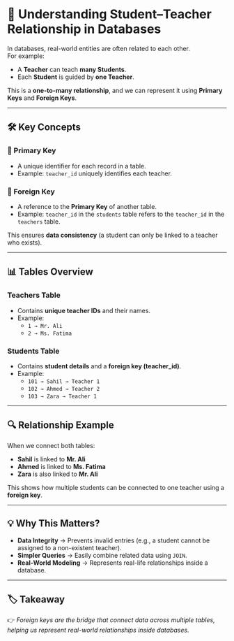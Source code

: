 # 📘 Understanding Student–Teacher Relationship in Databases

In databases, real-world entities are often related to each other.  
For example:  
- A **Teacher** can teach **many Students**.  
- Each **Student** is guided by **one Teacher**.  

This is a **one-to-many relationship**, and we can represent it using **Primary Keys** and **Foreign Keys**.

---

## 🛠 Key Concepts

### 🔑 Primary Key  
- A unique identifier for each record in a table.  
- Example: `teacher_id` uniquely identifies each teacher.  

### 🔗 Foreign Key  
- A reference to the **Primary Key** of another table.  
- Example: `teacher_id` in the `students` table refers to the `teacher_id` in the `teachers` table.  

This ensures **data consistency** (a student can only be linked to a teacher who exists).  

---

## 📊 Tables Overview

### Teachers Table  
- Contains **unique teacher IDs** and their names.  
- Example:  
  - `1 → Mr. Ali`  
  - `2 → Ms. Fatima`  

### Students Table  
- Contains **student details** and a **foreign key (teacher_id)**.  
- Example:  
  - `101 → Sahil → Teacher 1`  
  - `102 → Ahmed → Teacher 2`  
  - `103 → Zara → Teacher 1`  

---

## 🔍 Relationship Example

When we connect both tables:  

- **Sahil** is linked to **Mr. Ali**  
- **Ahmed** is linked to **Ms. Fatima**  
- **Zara** is also linked to **Mr. Ali**  

This shows how multiple students can be connected to one teacher using a **foreign key**.  

---

## 💡 Why This Matters?

- **Data Integrity** → Prevents invalid entries (e.g., a student cannot be assigned to a non-existent teacher).  
- **Simpler Queries** → Easily combine related data using `JOIN`.  
- **Real-World Modeling** → Represents real-life relationships inside a database.  

---

## 🏷️ Takeaway

👉 *Foreign keys are the bridge that connect data across multiple tables, helping us represent real-world relationships inside databases.*  
